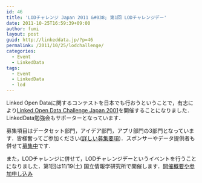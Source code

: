 ```yaml
---
id: 46
title: 'LODチャレンジ Japan 2011 &#038; 第1回 LODチャレンジデー'
date: 2011-10-25T16:59:39+09:00
author: fumi
layout: post
guid: http://linkeddata.jp/?p=46
permalink: /2011/10/25/lodchallenge/
categories:
  - Event
  - LinkedData
tags:
  - Event
  - LinkedData
  - lod
---
```

<!-- Facebook Like Button v1.9.6 BEGIN [http://blog.bottomlessinc.com] -->

<!-- Facebook Like Button END -->

<div class="twitterbutton" style="float: left; padding-right: 5px;">
  <a href="http://twitter.com/share" class="twitter-share-button" data-count="horizontal" data-text="LODチャレンジ Japan 2011 &#038; 第1回 LODチャレンジデー" data-via="" data-url="https://linkeddata.jp/2011/10/25/lodchallenge/" data-lang="en" data-related="DolcePixel:We make beautiful and sweet WordPress Themes"></a>
</div>

Linked Open Dataに関するコンテストを日本でも行おうということで，有志により[Linked Open Data Challenge Japan 2001](http://lod.sfc.keio.ac.jp/challenge2011/)を開催することになりました．LinkedData勉強会もサポーターとなっています．

募集項目はデータセット部門，アイデア部門，アプリ部門の3部門となっています．皆様奮ってご参加ください([詳しい募集要項](http://lod.sfc.keio.ac.jp/challenge2011/outline.html))．スポンサーやデータ提供者も併せて[募集中](http://lod.sfc.keio.ac.jp/challenge2011/sponsorrecruit.html)です．

また，LODチャレンジに併せて，LODチャレンジデーというイベントを行うことになりました．第1回は11/19(土) 国立情報学研究所で開催します．[開催概要や参加申し込み](http://kokucheese.com/event/index/20135/)